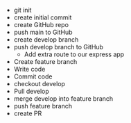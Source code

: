 - git init
- create initial commit
- create GitHub repo
- push main to GitHub
- create develop branch
- push develop branch to GitHub
    - Add extra route to our express app
- Create feature branch
- Write code
- Commit code
- checkout develop
- Pull develop
- merge develop into feature branch
- push feature branch
- create PR